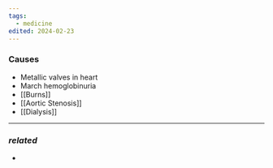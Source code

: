```yaml
---
tags:
  - medicine
edited: 2024-02-23
---
```

### Causes
- Metallic valves in heart
- March hemoglobinuria 
- [[Burns]] 
- [[Aortic Stenosis]] 
- [[Dialysis]] 
---
### *related*
- 